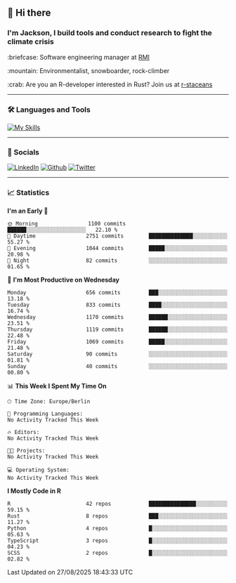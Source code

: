## :wave: Hi there
### I'm Jackson, I build tools and conduct research to fight the climate crisis
<p> :briefcase: Software engineering manager at <a href="https://rmi.org/" alt="RMI">RMI</a></p>
<p> :mountain: Environmentalist, snowboarder, rock-climber</p>
<p> :crab: Are you an R-developer interested in Rust? Join us at <a href="https://github.com/r-staceans" alt="r-staceans">r-staceans</a></p>

---

### :hammer_and_wrench: Languages and Tools

[![My Skills](https://skillicons.dev/icons?i=r,python,rust,docker,svelte,js,neovim,azure,postgresql,kubernetes,html,css&perline=6&theme=dark)](https://skillicons.dev)

---

### :iphone: Socials

[![LinkedIn](https://skillicons.dev/icons?i=linkedin&theme=dark)](https://www.linkedin.com/in/jackson-hoffart/) 
[![Github](https://skillicons.dev/icons?i=github&theme=dark)](https://github.com/jdhoffa) 
[![Twitter](https://skillicons.dev/icons?i=twitter&theme=dark)](https://twitter.com/jdhoffart) 

---

### :chart_with_upwards_trend: Statistics

 
<!--START_SECTION:waka-->
**I'm an Early 🐤** 

```text
🌞 Morning                1100 commits        ██████░░░░░░░░░░░░░░░░░░░   22.10 % 
🌆 Daytime                2751 commits        ██████████████░░░░░░░░░░░   55.27 % 
🌃 Evening                1044 commits        █████░░░░░░░░░░░░░░░░░░░░   20.98 % 
🌙 Night                  82 commits          ░░░░░░░░░░░░░░░░░░░░░░░░░   01.65 % 
```
📅 **I'm Most Productive on Wednesday** 

```text
Monday                   656 commits         ███░░░░░░░░░░░░░░░░░░░░░░   13.18 % 
Tuesday                  833 commits         ████░░░░░░░░░░░░░░░░░░░░░   16.74 % 
Wednesday                1170 commits        ██████░░░░░░░░░░░░░░░░░░░   23.51 % 
Thursday                 1119 commits        ██████░░░░░░░░░░░░░░░░░░░   22.48 % 
Friday                   1069 commits        █████░░░░░░░░░░░░░░░░░░░░   21.48 % 
Saturday                 90 commits          ░░░░░░░░░░░░░░░░░░░░░░░░░   01.81 % 
Sunday                   40 commits          ░░░░░░░░░░░░░░░░░░░░░░░░░   00.80 % 
```


📊 **This Week I Spent My Time On** 

```text
🕑︎ Time Zone: Europe/Berlin

💬 Programming Languages: 
No Activity Tracked This Week

🔥 Editors: 
No Activity Tracked This Week

🐱‍💻 Projects: 
No Activity Tracked This Week

💻 Operating System: 
No Activity Tracked This Week
```

**I Mostly Code in R** 

```text
R                        42 repos            ███████████████░░░░░░░░░░   59.15 % 
Rust                     8 repos             ███░░░░░░░░░░░░░░░░░░░░░░   11.27 % 
Python                   4 repos             █░░░░░░░░░░░░░░░░░░░░░░░░   05.63 % 
TypeScript               3 repos             █░░░░░░░░░░░░░░░░░░░░░░░░   04.23 % 
SCSS                     2 repos             █░░░░░░░░░░░░░░░░░░░░░░░░   02.82 % 
```




 Last Updated on 27/08/2025 18:43:33 UTC
<!--END_SECTION:waka-->
